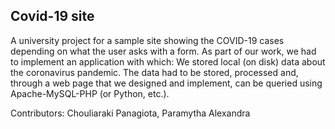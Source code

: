 ## Covid-19 site
A university project for a sample site showing the COVID-19 cases depending on what the user asks with a form.
As part of our work, we had to implement an application with which: We stored local (on disk) data about the coronavirus pandemic. The data had to be stored, processed and, through a web page that we designed and implement, can be queried using Apache-MySQL-PHP (or Python, etc.).

Contributors: Chouliaraki Panagiota, Paramytha Alexandra

